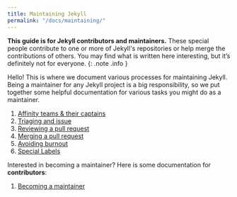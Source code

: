 ```yaml
---
title: Maintaining Jekyll
permalink: "/docs/maintaining/"
---
```


**This guide is for Jekyll contributors and maintainers.** These special people contribute to one or more of Jekyll's repositories or help merge the contributions of others. You may find what is written here interesting, but it’s definitely not for everyone.
{: .note .info }

Hello! This is where we document various processes for maintaining Jekyll. Being a maintainer for any Jekyll project is a big responsibility, so we put together some helpful documentation for various tasks you might do as a maintainer.

1. [Affinity teams & their captains](affinity-team-captain/)
2. [Triaging and issue](triaging-an-issue/)
3. [Reviewing a pull request](reviewing-a-pull-request/)
4. [Merging a pull request](merging-a-pull-request/)
5. [Avoiding burnout](avoiding-burnout/)
6. [Special Labels](special-labels/)

Interested in becoming a maintainer? Here is some documentation for **contributors**:

1. [Becoming a maintainer](becoming-a-maintainer/)
